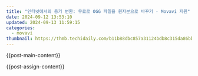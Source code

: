 ```yaml
---
title: "인터넷에서의 용기 변환: 무료로 OGG 파일을 원자분으로 바꾸기 - Movavi 지원"
date: 2024-09-12 13:53:10
updated: 2024-09-13 11:59:15
categories:
  - movavi
thumbnail: https://thmb.techidaily.com/b11b88dbc857a31124bdb8c315da86bb5d3837eab7f55e4985ff315c1fb2d97a.jpg
---
```


{{post-main-content}}

<ins class="adsbygoogle"
     style="display:block"
     data-ad-format="autorelaxed"
     data-ad-client="ca-pub-7571918770474297"
     data-ad-slot="1223367746"></ins>

{{post-assign-content}}

<ins class="adsbygoogle"
     style="display:block"
     data-ad-client="ca-pub-7571918770474297"
     data-ad-slot="8358498916"
     data-ad-format="auto"
     data-full-width-responsive="true"></ins>
